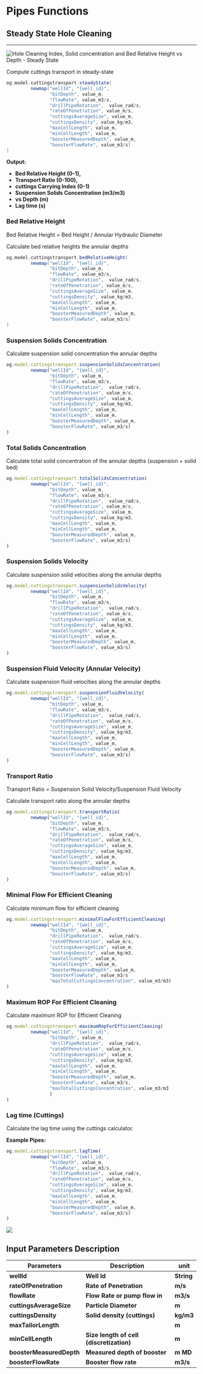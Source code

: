# Pipes Functions

## **Steady State Hole Cleaning**

****

![Hole Cleaning Index, Solid concentration and Bed Relative Height vs Depth - Steady State](https://lh6.googleusercontent.com/QECQnyTe4fxy1xF7gQiLHBKs3U8Sf544rrrWeYwgCrtEORDQq5OzLhle0WKJ3O1pljcL0ucaohSUJmukcPvbcVuY8OGTDWC2aLRdBYKOg\_qe3xlUk9AphZuR0\_2bCJxDbabwz4Zt)

Compute cuttings transport in steady-state

```groovy
og.model.cuttingstransport.steadyState(
         newmap("wellId", "{well_id}",  
                "bitDepth", value_m,
                "flowRate", value_m3/s,
                "drillPipeRotation",  value_rad/s, 
                "rateOfPenetration", value_m/s, 
                "cuttingsAverageSize", value_m, 
                "cuttingsDensity", value_kg/m3, 
                "maxCellLength", value_m, 
                "minCellLength", value_m,
                "boosterMeasuredDepth", value_m,
                "boosterFlowRate", value_m3/s)
)
```

**Output:**&#x20;

* **Bed Relative Height (0-1),**&#x20;
* **Transport Ratio (0-100),**&#x20;
* **cuttings Carrying Index (0-1)**&#x20;
* **Suspension Solids Concentration (m3/m3)**&#x20;
* **vs Depth (m)**
* **Lag time (s)**

### **Bed Relative Height**

Bed Relative Height = Bed Height / Annular Hydraulic Diameter

Calculate bed relative heights the annular depths

```groovy
og.model.cuttingstransport.bedRelativeHeight(
         newmap("wellId", "{well_id}",  
                "bitDepth", value_m,
                "flowRate", value_m3/s,
                "drillPipeRotation",  value_rad/s, 
                "rateOfPenetration", value_m/s, 
                "cuttingsAverageSize", value_m, 
                "cuttingsDensity", value_kg/m3, 
                "maxCellLength", value_m, 
                "minCellLength", value_m,
                "boosterMeasuredDepth", value_m,
                "boosterFlowRate", value_m3/s)
)
```

### **Suspension Solids Concentration**

Calculate suspension solid concentration the annular depths

```javascript
og.model.cuttingstransport.suspensionSolidsConcentration(
         newmap("wellId", "{well_id}",  
                "bitDepth", value_m,
                "flowRate", value_m3/s,
                "drillPipeRotation",  value_rad/s, 
                "rateOfPenetration", value_m/s, 
                "cuttingsAverageSize", value_m, 
                "cuttingsDensity", value_kg/m3, 
                "maxCellLength", value_m, 
                "minCellLength", value_m,
                "boosterMeasuredDepth", value_m,
                "boosterFlowRate", value_m3/s)
)
```

### **Total Solids Concentration**

Calculate total solid concentration of the annular depths (suspension + solid bed)

```javascript
og.model.cuttingstransport.totalSolidsConcentration(
         newmap("wellId", "{well_id}",  
                "bitDepth", value_m,
                "flowRate", value_m3/s,
                "drillPipeRotation",  value_rad/s, 
                "rateOfPenetration", value_m/s, 
                "cuttingsAverageSize", value_m, 
                "cuttingsDensity", value_kg/m3, 
                "maxCellLength", value_m, 
                "minCellLength", value_m,
                "boosterMeasuredDepth", value_m,
                "boosterFlowRate", value_m3/s)
)
```

### **Suspension Solids Velocity**

Calculate suspension solid velocities along the annular depths

```javascript
og.model.cuttingstransport.suspensionSolidsVelocity(
         newmap("wellId", "{well_id}",  
                "bitDepth", value_m,
                "flowRate", value_m3/s,
                "drillPipeRotation",  value_rad/s, 
                "rateOfPenetration", value_m/s, 
                "cuttingsAverageSize", value_m, 
                "cuttingsDensity", value_kg/m3, 
                "maxCellLength", value_m, 
                "minCellLength", value_m,
                "boosterMeasuredDepth", value_m,
                "boosterFlowRate", value_m3/s)
)
```

### **Suspension Fluid Velocity (Annular Velocity)**

Calculate suspension fluid velocities along the annular depths

```javascript
og.model.cuttingstransport.suspensionFluidVelocity(
         newmap("wellId", "{well_id}",  
                "bitDepth", value_m,
                "flowRate", value_m3/s,
                "drillPipeRotation",  value_rad/s, 
                "rateOfPenetration", value_m/s, 
                "cuttingsAverageSize", value_m, 
                "cuttingsDensity", value_kg/m3, 
                "maxCellLength", value_m, 
                "minCellLength", value_m,
                "boosterMeasuredDepth", value_m,
                "boosterFlowRate", value_m3/s)
)
```

### **Transport Ratio**

&#x20;Transport Ratio = Suspension Solid Velocity/Suspension Fluid Velocity

Calculate transport ratio along the annular depths

```javascript
og.model.cuttingstransport.transportRatio(
         newmap("wellId", "{well_id}",  
                "bitDepth", value_m,
                "flowRate", value_m3/s,
                "drillPipeRotation",  value_rad/s, 
                "rateOfPenetration", value_m/s, 
                "cuttingsAverageSize", value_m, 
                "cuttingsDensity", value_kg/m3, 
                "maxCellLength", value_m, 
                "minCellLength", value_m,
                "boosterMeasuredDepth", value_m,
                "boosterFlowRate", value_m3/s)
)
```

### **Minimal Flow For Efficient Cleaning**

Calculate minimum flow for efficient cleaning

```javascript
og.model.cuttingstransport.minimalFlowForEfficientCleaning(
         newmap("wellId", "{well_id}",  
                "bitDepth", value_m,
                "drillPipeRotation",  value_rad/s, 
                "rateOfPenetration", value_m/s, 
                "cuttingsAverageSize", value_m, 
                "cuttingsDensity", value_kg/m3, 
                "maxCellLength", value_m, 
                "minCellLength", value_m,
                "boosterMeasuredDepth", value_m,
                "boosterFlowRate", value_m3/s
                "maxTotalCuttingsConcentration", value_m3/m3)
)
```

### **Maximum ROP For Efficient Cleaning**

Calculate maximum ROP for Efficient Cleaning

```javascript
og.model.cuttingstransport.maximumRopForEfficientCleaning(
         newmap("wellId", "{well_id}",  
                "bitDepth", value_m,
                "drillPipeRotation",  value_rad/s, 
                "rateOfPenetration", value_m/s, 
                "cuttingsAverageSize", value_m, 
                "cuttingsDensity", value_kg/m3, 
                "maxCellLength", value_m, 
                "minCellLength", value_m,
                "boosterMeasuredDepth", value_m,
                "boosterFlowRate", value_m3/s,
                "maxTotalCuttingsConcentration", value_m3/m3
                )
)
```

### **Lag time (Cuttings)**

Calculate the lag time using the cuttings calculator.

**Example Pipes:**

```javascript
og.model.cuttingstransport.lagTime(
         newmap("wellId", "{well_id}",  
                "bitDepth", value_m,
                "flowRate", value_m3/s,
                "drillPipeRotation",  value_rad/s, 
                "rateOfPenetration", value_m/s, 
                "cuttingsAverageSize", value_m, 
                "cuttingsDensity", value_kg/m3, 
                "maxCellLength", value_m, 
                "minCellLength", value_m,
                "boosterMeasuredDepth", value_m,
                "boosterFlowRate", value_m3/s)
)
```

![](https://lh5.googleusercontent.com/CDIN9wP3ITMMjc0JyjhL8nNVTNKCXdxLRY5-Pw8w2ZsUt5CjR1mSCB9qcMN\_r0ZJ9HReLSJdMeYLc6P3ueppvVBHxdr6jqW2KoN1xf2MK\_-BLbevGwZ0tZLa7mx72o5nAu1SYzXx)

## **Input Parameters Description**

| **Parameters**           | **Description**                          | **unit**   |
| ------------------------ | ---------------------------------------- | ---------- |
| **wellId**               | **Well Id**                              | **String** |
| **rateOfPenetration**    | **Rate of Penetration**                  | **m/s**    |
| **flowRate**             | **Flow Rate or pump flow in**            | **m3/s**   |
| **cuttingsAverageSize**  | **Particle Diameter**                    | **m**      |
| **cuttingsDensity**      | **Solid density (cuttings)**             | **kg/m3**  |
| **maxTailorLength**      |                                          | **m**      |
| **minCellLength**        | **Size length of cell (discretization)** | **m**      |
| **boosterMeasuredDepth** | **Measured depth of booster**            | **m MD**   |
| **boosterFlowRate**      | **Booster flow rate**                    | **m3/s**   |
